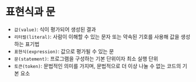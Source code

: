 # 표현식과 문

- <code>값(value)</code>: 식이 평가되어 생성된 결과
- <code>리터럴(literal)</code>: 사람이 이해할 수 있는 문자 또는 약속된 기호를 사용해 값을 생성하는 표기법
- <code>표현식(expression)</code>: 값으로 평가될 수 있는 문
- <code>문(statement)</code>: 프로그램을 구성하는 기본 단위이자 최소 실행 단위
- <code>토큰(token)</code>: 문법적인 의미를 가지며, 문법적으로 더 이상 나눌 수 없는 코드의 기본 요소

